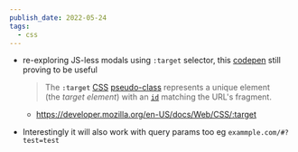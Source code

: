 ```yaml
---
publish_date: 2022-05-24
tags:
  - css
---
```

- re-exploring JS-less modals using `:target` selector, this [codepen](https://codepen.io/timothylong/pen/AJxrPR) still proving to be useful
		
	> The **`:target`** [CSS](https://developer.mozilla.org/en-US/docs/Web/CSS) [pseudo-class](https://developer.mozilla.org/en-US/docs/Web/CSS/Pseudo-classes) represents a unique element (the _target element_) with an [`id`](https://developer.mozilla.org/en-US/docs/Web/HTML/Global_attributes#attr-id) matching the URL's fragment.

	- https://developer.mozilla.org/en-US/docs/Web/CSS/:target

- Interestingly it will also work with query params too eg `exammple.com/#?test=test`
